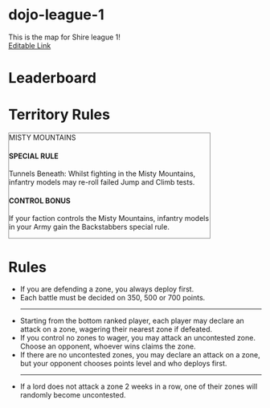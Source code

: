 # dojo-league-1

This is the map for Shire league 1! <br /><a href="https://ptcee.github.io/shiresbg/">Editable Link</a>


# Leaderboard


# Territory Rules
<div style="display: flex; flex-direction: column; width: 400px; border: 1px grey solid;">
  <div>MISTY MOUNTAINS</div>
  <div>
    <h4>SPECIAL RULE</h4>
    <p>Tunnels Beneath: Whilst fighting in the Misty Mountains, infantry models may re-roll failed Jump and Climb tests.</p>
    <h4>CONTROL BONUS</h4>
    <p>If your faction controls the Misty Mountains, infantry models in your Army gain the Backstabbers special rule.</p>
  </div>
</div>

# Rules
<ul>
<li>If you are defending a zone, you always deploy first.</li>
<li>Each battle must be decided on 350, 500 or 700 points.</li>
<hr />
<li>Starting from the bottom ranked player, each player may declare an attack on a zone, wagering their nearest zone if defeated.</li>
<li>If you control no zones to wager, you may attack an uncontested zone. Choose an opponent, whoever wins claims the zone.</li>
<li>If there are no uncontested zones, you may declare an attack on a zone, but your opponent chooses points level and who deploys first.</li>
<hr />
<li>If a lord does not attack a zone 2 weeks in a row, one of their zones will randomly become uncontested.</li>
</ul>
